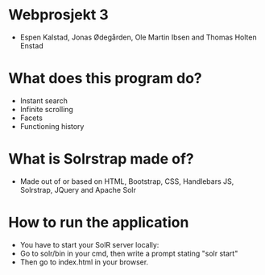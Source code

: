 # Webprosjekt 3
* Espen Kalstad, Jonas Ødegården, Ole Martin Ibsen and Thomas Holten Enstad

# What does this program do?
* Instant search
* Infinite scrolling
* Facets
* Functioning history

# What is Solrstrap made of?
* Made out of or based on HTML, Bootstrap, CSS, Handlebars JS, Solrstrap, JQuery and Apache Solr

# How to run the application
* You have to start your SolR server locally:
* Go to solr/bin in your cmd, then write a prompt stating "solr start"
* Then go to index.html in your browser.
